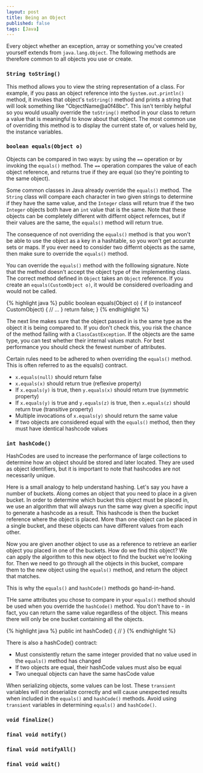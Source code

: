 ```yaml
---
layout: post
title: Being an Object
published: false
tags: [Java]
---
```


Every object whether an exception, array or something you've created yourself extends from `java.lang.Object`. The following methods are therefore common to all objects you use or create.

### `String toString()`

This method allows you to view the string representation of a class. For example, if you pass an object reference into the `System.out.println()` method, it invokes that object's `toString()` method and prints a string that will look something like "ObjectName@a0f48bc". This isn't terribly helpful so you would usually override the `toString()` method in your class to return a value that is meaningful to know about that object. The most common use of overriding this method is to display the current state of, or values held by, the instance variables.


### `boolean equals(Object o)`

Objects can be compared in two ways: by using the `==` operation or by invoking the `equals()` method. The `==` operation compares the value of each object reference, and returns true if they are equal (so they're pointing to the same object).

Some common classes in Java already override the `equals()` method. The `String` class will compare each character in two given strings to determine if they have the same value, and the `Integer` class will return true if the two `Integer` objects both have an `int` value that is the same. Note that these objects can be completely different with differnt object refernces, but if their values are the same, the `equals()` method will return true.

The consequence of not overriding the `equals()` method is that you won't be able to use the object as a key in a hashtable, so you won't get accurate sets or maps. If you ever need to consider two differnt objects as the same, then make sure to override the `equals()` method.

You can override the `equals()` method with the folllowing signature. Note that the method doesn't accept the object type of the implementing class. The correct method defined in `Object` takes an `Object` reference. If you create an `equals(CustomObject o)`, it would be considered overloading and would not be called.

{% highlight java %}
public boolean equals(Object o) {
  if (o instanceof CustomObject) {
    // ...
  }
  return false;
}
{% endhighlight %}

The next line makes sure that the object passed in is the same type as the object it is being compared to. If you don't check this, you risk the chance of the method failing with a `ClassCastException`. If the objects are the same type, you can test whether their internal values match. For best performance you should check the fewest number of attributes.

Certain rules need to be adhered to when overriding the `equals()` method. This is often referred to as the equals() contract.
- `x.equals(null)` should return false
- `x.equals(x)` should return true (reflexive property)
- If `x.equals(y)` is true, then `y.equals(x)` should return true (symmetric property)
- If `x.equals(y)` is true and `y.equals(z)` is true, then `x.equals(z)` should return true (transitive property)
- Multiple invocations of `x.equals(y)` should return the same value
- If two objects are considered equal with the `equals()` method, then they must have identical hashcode values


### `int hashCode()`

HashCodes are used to increase the performance of large collections to determine how an object should be stored and later located. They are used as object identifiers, but it is important to note that hashcodes are not necessarily unique.

Here is a small analogy to help understand hashing. Let's say you have a number of buckets. Along comes an object that you need to place in a given bucket. In order to determine which bucket this object must be placed in, we use an algorithm that will always run the same way given a specific input to generate a hashcode as a result. This hashcode is then the bucket reference where the object is placed. More than one object can be placed in a single bucket, and these objects can have different values from each other.

Now you are given another object to use as a reference to retrieve an earlier object you placed in one of the buckets. How do we find this object? We can apply the algorithm to this new object to find the bucket we're looking for. Then we need to go through all the objects in this bucket, compare them to the new object using the `equals()` method, and return the object that matches.

This is why the `equals()` and `hashCode()` methods go hand-in-hand.

THe same attributes you chose to compare in your `equals()` method should be used when you override the `hashCode()` method. You don't have to - in fact, you can return the same value regardless of the object. This means there will only be one bucket containing all the objects.

{% highlight java %}
public int hashCode() {
  //
}
{% endhighlight %}

There is also a hashCode() contract:
- Must consistently return the same integer provided that no value used in the `equals()` method has changed
- If two objects are equal, their hashCode values must also be equal
- Two unequal objects can have the same hasCode value

When serializing objects, some values can be lost. These `transient` variables will not deserialize correctly and will cause unexpected results when included in the `equals()` and `hashCode()` methods. Avoid using `transient` variables in determining `equals()` and `hashCode()`.


### `void finalize()`


### `final void notify()`


### `final void notifyAll()`


### `final void wait()`
